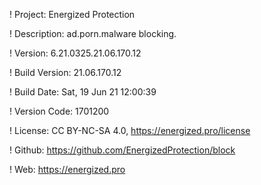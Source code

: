! Project: Energized Protection

! Description: ad.porn.malware blocking.

! Version: 6.21.0325.21.06.170.12

! Build Version: 21.06.170.12

! Build Date: Sat, 19 Jun 21 12:00:39

! Version Code: 1701200

! License: CC BY-NC-SA 4.0, https://energized.pro/license

! Github: https://github.com/EnergizedProtection/block

! Web: https://energized.pro
